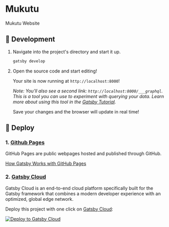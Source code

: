 # Mukutu

Mukutu Website

## 👷 Development

1.  Navigate into the project's directory and start it up.

    ```sh
    gatsby develop
    ```

2.  Open the source code and start editing!

    Your site is now running at `http://localhost:8000`!

    _Note: You'll also see a second link: _`http://localhost:8000/___graphql`_. This is a tool you can use to experiment with querying your data. Learn more about using this tool in the [Gatsby Tutorial](https://www.gatsbyjs.com/docs/tutorial/part-4/#use-graphiql-to-explore-the-data-layer-and-write-graphql-queries)._

    Save your changes and the browser will update in real time!

## 🚀 Deploy

### 1. [Github Pages](https://pages.github.com)

GitHub Pages are public webpages hosted and published through GitHub.

[How Gatsby Works with GitHub Pages](https://www.gatsbyjs.com/docs/how-to/previews-deploys-hosting/how-gatsby-works-with-github-pages/)

### 2. [Gatsby Cloud](https://www.gatsbyjs.com/products/cloud/)

Gatsby Cloud is an end-to-end cloud platform specifically built for the Gatsby framework that combines a modern developer experience with an optimized, global edge network.

Deploy this project with one click on [Gatsby Cloud](https://www.gatsbyjs.com/cloud/):

[<img src="https://www.gatsbyjs.com/deploynow.svg" alt="Deploy to Gatsby Cloud">](https://www.gatsbyjs.com/dashboard/deploynow?url=https://github.com/gatsbyjs/gatsby-starter-default)
